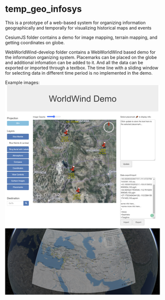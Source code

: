 # temp_geo_infosys

This is a prototype of a web-based system for organizing information geographically and temporally for visualizing historical maps and events
 
 CesiumJS folder contains a demo for image mapping, terrain mapping, and getting coordinates on globe.

 WebWorldWind-develop folder contains a WebWorldWind based demo for the information organizing system. Placemarks can be placed on the globe and additional infomation can be added to it. And all the data can be exported or imported through a textbox.
 The time line with a sliding window for selecting data in different time period is no implemented in the demo.

Example images:
![img 1](./image1.png)
![img 2](./image2.png)